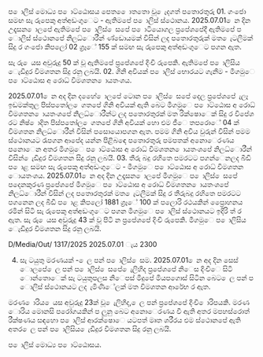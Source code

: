 ප ොලිස් මොධ්‍ය ප ොට්ඨොසය පෙත ෙොතතො වූ ෙැදගත් පතොරතුරු 01. ගංජො සමඟ සැ රුපෙකු අත්අඩංගුෙට - ඇතිමපේ ප ොලිස් ස්ථොනය. 2025.07.01 ෙන දින උදෑසන ොලපේ ඇතිමපේ ප ොලිස් ෙසපේ ප ොටියොගල ප්‍රපේශපේදී ඇතිමපේ ප ොලිස් ස්ථොනපේ නිලධ්‍ොරීන් ණ්ඩොයමක් විසින් ලද පතොරතුරුක් මත ෙැටලීමක් සිදු ර ගංජො කිපලෝ 02 ග්‍රෑේ 155 ක් සමඟ සැ රුපෙකු අත්අඩංගුෙට පගන ඇත.

සැ රු ෙයස අවුරුදු 50 ක් වූ ඇතිමපේ ප්‍රපේශපේ දිංචි රුපෙකි. ඇතිමපේ ප ොලිසිය ෙැඩිදුර විමශතන සිදු රනු ලබයි. 02. ගිනි අවියක් ප ොලිස් භොරයට ගැනීම - මීගමුෙ ප ොට්ඨොස අ රොධ්‍ විමශතන ොයතංශය.

2025.07.01 ෙන අද දින දහෙේ ොලපේ ටොන ප ොලිස් ෙසපේ දෙල ප්‍රපේශපේ ැලෑ ඉඩමක්තුල පිස්පතෝල ෙගතපේ ගිනි අවියක් ඇති බෙට මීගමුෙ ප ොට්ඨොස අ රොධ්‍ විමශතන ොයතංශපේ නිලධ්‍ොරීන්ට ලද පතොරතුරක් මත රික්ෂොෙක් සිදු ර විපේශ රට නිෂ් ොදිත පිස්පතෝල ෙගතපේ ගිනි අවියක් හො එම ජීෙ තපරොේ 04 ක් විමශතන නිලධ්‍ොරීන් විසින් පසොයොපගන ඇත. පමම ගිනි අවිය වුරුන් විසින් පමම ස්ථොනයට රැපගන ආපේද යන්න පිළිබඳෙ පතොරතුරු පමපතක් අනොෙරණය පනොෙන අතර මීගමුෙ ප ොට්ඨොස අ රොධ්‍ විමශතන ොයතංශපේ නිලධ්‍ොරීන් විසින් ෙැඩිදුර විමශතන සිදු රනු ලබයි. 03. තීරු බදු රහිතෙ පමරටට පගන්ෙනලද බීඩි ප ොළ සමඟ සැ රුපෙකු අත්අඩංගුෙට - මීගමුෙ ප ොට්ඨොස අ රොධ්‍ විමශතන ොයතංශය. 2025.07.01 ෙන අද දින උදෑසන ොලපේ මීගමුෙ ප ොලිස් ෙසපේ පදෙනකුරණ ප්‍රපේශපේ මීගමුෙ ප ොට්ඨොස අ රොධ්‍ විමශතන ොයතංශපේ නිලධ්‍ොරීන් විසින් ලද පතොරතුරක් මත ෙැටලීමක් සිදු ර තීරුබදු රහිතෙ පමරටට පගනෙන ලද බීඩි ප ොළ කිපලෝ 1881 ග්‍රෑේ 100 ක් පලොරි රථයකින් ප්‍රෙොහනය රමින් සිටි සැ රුපෙකු අත්අඩංගුෙට පගන මීගමුෙ ප ොලිස් ස්ථොනයට ඉදිරි ත් ර ඇත. සැ රු ෙයස අවුරුදු 43 ක් වූ පිටි න ප්‍රපේශපේ දිංචි රුපෙකි. මීගමුෙ ප ොලිසිය ෙැඩිදුර විමශතන සිදු රනු ලබයි.

D/Media/Out/ 1317/2025 2025.07.01 ැය 2300

04. සැ ටයුතු මරණයක් - ෙල පන් ප ොලිස් ෙසම. 2025.07.01 ෙන අද දින සෙස් ොලපේ ෙල පන් ප ොලිස් ෙසපේ ෙැලිහිද ප්‍රපේශපේ නිෙස දිංචිෙ සිටි ොන්තොෙක් සැ ටයුතුපලස නිෙපස් මිදුපේ මියපගොස් සිටින බෙට ෙල පන් ප ොලිස් ස්ථොනයට ලද ැමිණිේලක් මත විමශතන ආරේභ ර ඇත.

මරණ ොරිය ෙයස අවුරුදු 23ක් වූ ෙැලිහිද, ෙල පන් ප්‍රපේශපේ දිංචි ොරිපයකි. මරණ ොරිය මොනසි පරෝගයකින් ප ලුනු බෙට අනොෙරණය වී ඇති අතර මපහස්රොත් රීක්ෂණය සඳහො ප ොලිස් ආරක්ෂොෙ යටපත් මෘත ශරීරය එම ස්ථොනපේ ඇති අතර ෙල පන් ප ොලිසිය ෙැඩිදුර විමශතන සිදු රනු ලබයි.

ප ොලිස් මොධ්‍ය ප ොට්ඨොසය.